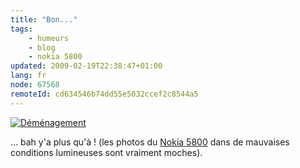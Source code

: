 ```yaml
---
title: "Bon..."
tags:
    - humeurs
    - blog
    - nokia 5800
updated: 2009-02-19T22:38:47+01:00
lang: fr
node: 67568
remoteId: cd634546b74dd55e5032ccef2c8544a5
---
```

<a href="/images/demenagement.jpg">![Déménagement](/images//demenagement.jpg)
</a>

... bah y'a plus qu'à ! (les photos du [Nokia 5800](/tag/nokia+5800) dans de mauvaises conditions lumineuses sont vraiment moches).

